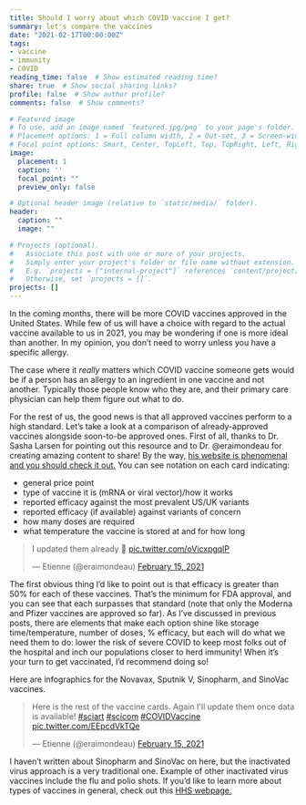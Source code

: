 ```yaml
---
title: Should I worry about which COVID vaccine I get?
summary: let's compare the vaccines
date: "2021-02-17T00:00:00Z"
tags:
- vaccine
- immunity
- COVID
reading_time: false  # Show estimated reading time?
share: true  # Show social sharing links?
profile: false  # Show author profile?
comments: false  # Show comments?

# Featured image
# To use, add an image named `featured.jpg/png` to your page's folder.
# Placement options: 1 = Full column width, 2 = Out-set, 3 = Screen-width
# Focal point options: Smart, Center, TopLeft, Top, TopRight, Left, Right, BottomLeft, Bottom, BottomRight
image:
  placement: 1
  caption: ''
  focal_point: ""
  preview_only: false

# Optional header image (relative to `static/media/` folder).
header:
  caption: ""
  image: ""

# Projects (optional).
#   Associate this post with one or more of your projects.
#   Simply enter your project's folder or file name without extension.
#   E.g. `projects = ["internal-project"]` references `content/project/deep-learning/index.md`.
#   Otherwise, set `projects = []`.
projects: []
---
```

In the coming months, there will be more COVID vaccines approved in the United States. While few of us will have a choice with regard to the actual vaccine available to us in 2021, you may be wondering if one is more ideal than another. In my opinion, you don’t need to worry unless you have a specific allergy.

The case where it *really* matters which COVID vaccine someone gets would be if a person has an allergy to an ingredient in one vaccine and not another. Typically those people know who they are, and their primary care physician can help them figure out what to do.

For the rest of us, the good news is that all approved vaccines perform to a high standard. Let’s take a look at a comparison of already-approved vaccines alongside soon-to-be approved ones. First of all, thanks to Dr. Sasha Larsen for pointing out this resource and to Dr. @eraimondeau for creating amazing content to share! By the way, [his website is phenomenal and you should check it out.](http://lapipette.com/category/infographics.html) You can see notation on each card indicating:

- general price point
- type of vaccine it is (mRNA or viral vector)/how it works
- reported efficacy against the most prevalent US/UK variants
- reported efficacy (if available) against variants of concern
- how many doses are required
- what temperature the vaccine is stored at and for how long

<blockquote class="twitter-tweet"><p lang="en" dir="ltr">I updated them already 🙂 <a href="https://t.co/oVicxpgqlP">pic.twitter.com/oVicxpgqlP</a></p>&mdash; Etienne (@eraimondeau) <a href="https://twitter.com/eraimondeau/status/1361311187007324166?ref_src=twsrc%5Etfw">February 15, 2021</a></blockquote> <script async src="https://platform.twitter.com/widgets.js" charset="utf-8"></script>

The first obvious thing I’d like to point out is that efficacy is greater than 50% for each of these vaccines. That’s the minimum for FDA approval, and you can see that each surpasses that standard (note that only the Moderna and Pfizer vaccines are approved so far). As I’ve discussed in previous posts, there are elements that make each option shine like storage time/temperature, number of doses, % efficacy, but each will do what we need them to do: lower the risk of severe COVID to keep most folks out of the hospital and inch our populations closer to herd immunity! When it’s your turn to get vaccinated, I’d recommend doing so!

Here are infographics for the Novavax, Sputnik V, Sinopharm, and SinoVac vaccines.

<blockquote class="twitter-tweet"><p lang="en" dir="ltr">Here is the rest of the vaccine cards. Again I&#39;ll update them once data is available! <a href="https://twitter.com/hashtag/sciart?src=hash&amp;ref_src=twsrc%5Etfw">#sciart</a> <a href="https://twitter.com/hashtag/scicom?src=hash&amp;ref_src=twsrc%5Etfw">#scicom</a> <a href="https://twitter.com/hashtag/COVIDVaccine?src=hash&amp;ref_src=twsrc%5Etfw">#COVIDVaccine</a> <a href="https://t.co/EEpcdVkTQe">pic.twitter.com/EEpcdVkTQe</a></p>&mdash; Etienne (@eraimondeau) <a href="https://twitter.com/eraimondeau/status/1361311772603473922?ref_src=twsrc%5Etfw">February 15, 2021</a></blockquote> <script async src="https://platform.twitter.com/widgets.js" charset="utf-8"></script>

I haven’t written about Sinopharm and SinoVac on here, but the inactivated virus approach is a very traditional one. Example of other inactivated virus vaccines include the flu and polio shots. If you’d like to learn more about types of vaccines in general, check out this [HHS webpage.](https://www.vaccines.gov/basics/types)